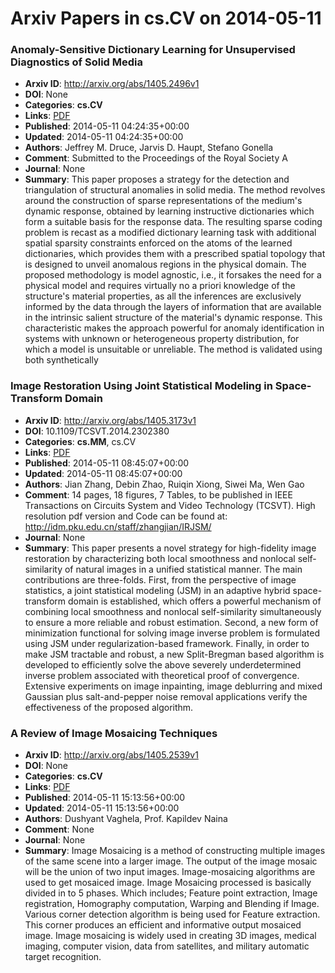 # Arxiv Papers in cs.CV on 2014-05-11
### Anomaly-Sensitive Dictionary Learning for Unsupervised Diagnostics of Solid Media
- **Arxiv ID**: http://arxiv.org/abs/1405.2496v1
- **DOI**: None
- **Categories**: **cs.CV**
- **Links**: [PDF](http://arxiv.org/pdf/1405.2496v1)
- **Published**: 2014-05-11 04:24:35+00:00
- **Updated**: 2014-05-11 04:24:35+00:00
- **Authors**: Jeffrey M. Druce, Jarvis D. Haupt, Stefano Gonella
- **Comment**: Submitted to the Proceedings of the Royal Society A
- **Journal**: None
- **Summary**: This paper proposes a strategy for the detection and triangulation of structural anomalies in solid media. The method revolves around the construction of sparse representations of the medium's dynamic response, obtained by learning instructive dictionaries which form a suitable basis for the response data. The resulting sparse coding problem is recast as a modified dictionary learning task with additional spatial sparsity constraints enforced on the atoms of the learned dictionaries, which provides them with a prescribed spatial topology that is designed to unveil anomalous regions in the physical domain. The proposed methodology is model agnostic, i.e., it forsakes the need for a physical model and requires virtually no a priori knowledge of the structure's material properties, as all the inferences are exclusively informed by the data through the layers of information that are available in the intrinsic salient structure of the material's dynamic response. This characteristic makes the approach powerful for anomaly identification in systems with unknown or heterogeneous property distribution, for which a model is unsuitable or unreliable. The method is validated using both synthetically



### Image Restoration Using Joint Statistical Modeling in Space-Transform Domain
- **Arxiv ID**: http://arxiv.org/abs/1405.3173v1
- **DOI**: 10.1109/TCSVT.2014.2302380
- **Categories**: **cs.MM**, cs.CV
- **Links**: [PDF](http://arxiv.org/pdf/1405.3173v1)
- **Published**: 2014-05-11 08:45:07+00:00
- **Updated**: 2014-05-11 08:45:07+00:00
- **Authors**: Jian Zhang, Debin Zhao, Ruiqin Xiong, Siwei Ma, Wen Gao
- **Comment**: 14 pages, 18 figures, 7 Tables, to be published in IEEE Transactions
  on Circuits System and Video Technology (TCSVT). High resolution pdf version
  and Code can be found at: http://idm.pku.edu.cn/staff/zhangjian/IRJSM/
- **Journal**: None
- **Summary**: This paper presents a novel strategy for high-fidelity image restoration by characterizing both local smoothness and nonlocal self-similarity of natural images in a unified statistical manner. The main contributions are three-folds. First, from the perspective of image statistics, a joint statistical modeling (JSM) in an adaptive hybrid space-transform domain is established, which offers a powerful mechanism of combining local smoothness and nonlocal self-similarity simultaneously to ensure a more reliable and robust estimation. Second, a new form of minimization functional for solving image inverse problem is formulated using JSM under regularization-based framework. Finally, in order to make JSM tractable and robust, a new Split-Bregman based algorithm is developed to efficiently solve the above severely underdetermined inverse problem associated with theoretical proof of convergence. Extensive experiments on image inpainting, image deblurring and mixed Gaussian plus salt-and-pepper noise removal applications verify the effectiveness of the proposed algorithm.



### A Review of Image Mosaicing Techniques
- **Arxiv ID**: http://arxiv.org/abs/1405.2539v1
- **DOI**: None
- **Categories**: **cs.CV**
- **Links**: [PDF](http://arxiv.org/pdf/1405.2539v1)
- **Published**: 2014-05-11 15:13:56+00:00
- **Updated**: 2014-05-11 15:13:56+00:00
- **Authors**: Dushyant Vaghela, Prof. Kapildev Naina
- **Comment**: None
- **Journal**: None
- **Summary**: Image Mosaicing is a method of constructing multiple images of the same scene into a larger image. The output of the image mosaic will be the union of two input images. Image-mosaicing algorithms are used to get mosaiced image. Image Mosaicing processed is basically divided in to 5 phases. Which includes; Feature point extraction, Image registration, Homography computation, Warping and Blending if Image. Various corner detection algorithm is being used for Feature extraction. This corner produces an efficient and informative output mosaiced image. Image mosaicing is widely used in creating 3D images, medical imaging, computer vision, data from satellites, and military automatic target recognition.



